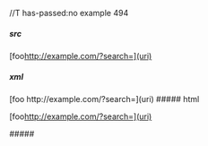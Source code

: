 //T has-passed:no
example 494
##### src
[foo<http://example.com/?search=](uri)>
##### xml
<?xml version="1.0" encoding="UTF-8"?>
<!DOCTYPE document SYSTEM "CommonMark.dtd">
<document xmlns="http://commonmark.org/xml/1.0">
  <paragraph>
    <text>[foo</text>
    <link destination="http://example.com/?search=](uri)" title="">
      <text>http://example.com/?search=](uri)</text>
    </link>
  </paragraph>
</document>
##### html
<p>[foo<a href="http://example.com/?search=%5D(uri)">http://example.com/?search=](uri)</a></p>
#####
